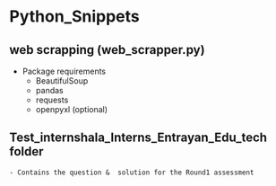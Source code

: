 # Python_Snippets

## web scrapping (web_scrapper.py)
- Package requirements
	- BeautifulSoup
	- pandas
	- requests
	- openpyxl (optional)

## Test_internshala_Interns_Entrayan_Edu_tech folder
	- Contains the question &  solution for the Round1 assessment
